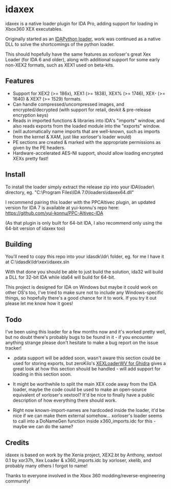 # idaxex

idaxex is a native loader plugin for IDA Pro, adding support for loading in Xbox360 XEX executables.

Originally started as an [IDAPython loader](https://github.com/emoose/reversing/blob/master/xbox360.py), work was continued as a native DLL to solve the shortcomings of the python loader.

This should hopefully have the same features as xorloser's great Xex Loader (for IDA 6 and older), along with additional support for some early non-XEX2 formats, such as XEX1 used on beta-kits.

## Features

- Support for XEX2 (>= 186x), XEX1 (>= 1838), XEX% (>= 1746), XEX- (>= 1640) & XEX? (>= 1529) formats.
- Can handle compressed/uncompressed images, and encrypted/decrypted (with support for retail, devkit & pre-release encryption keys)
- Reads in imported functions & libraries into IDA's "imports" window, and also reads exports from the loaded module into the "exports" window.
- (will automatically name imports that are well-known, such as imports from the kernel & XAM, just like xorloser's loader would)
- PE sections are created & marked with the appropriate permissions as given by the PE headers.
- Hardware-accelerated AES-NI support, should allow loading encrypted XEXs pretty fast!

## Install
To install the loader simply extract the release zip into your IDA\loader\ directory, eg. "C:\Program Files\IDA 7.0\loaders\idaxex64.dll"

I recommend pairing this loader with the PPCAltivec plugin, an updated version for IDA 7 is available at yui-konnu's repo here: https://github.com/yui-konnu/PPC-Altivec-IDA

(As that plugin is only built for 64-bit IDA, I also recommend only using the 64-bit version of idaxex too)

## Building
You'll need to copy this repo into your idasdk\ldr\ folder, eg. for me I have it at C:\idasdk\ldr\xex\idaxex.sln

With that done you should be able to just build the solution, ida32 will build a DLL for 32-bit IDA while ida64 will build for 64-bit.

This project is designed for IDA on Windows but maybe it could work on other OS's too, I've tried to make sure not to include any Windows-specific things, so hopefully there's a good chance for it to work. If you try it out please let me know how it goes!

## Todo

I've been using this loader for a few months now and it's worked pretty well, but no doubt there's probably bugs to be found in it - if you encounter anything strange please don't hesitate to make a bug report on the issue tracker!

- .pdata support will be added soon, wasn't aware this section could be used for storing exports, but zeroKilo's [XEXLoaderWV for Ghidra](https://github.com/zeroKilo/XEXLoaderWV) gives a great look at how this section should be handled - will add support for loading in this section soon.

- It might be worthwhile to split the main XEX code away from the IDA loader, maybe the code could be used to make an open-source equivalent of xorloser's xextool? It'd be nice to finally have a public description of how everything there should work.

- Right now known-import-names are hardcoded inside the loader, it'd be nice if we can make them external somehow... xorloser's loader seems to call into a DoNameGen function inside x360_imports.idc for this - maybe we can do the same?

## Credits
idaxex is based on work by the Xenia project, XEX2.bt by Anthony, xextool 0.1 by xor37h, Xex Loader & x360_imports.idc by xorloser, xkelib, and probably many others I forgot to name!

Thanks to everyone involved in the Xbox 360 modding/reverse-engineering community!
